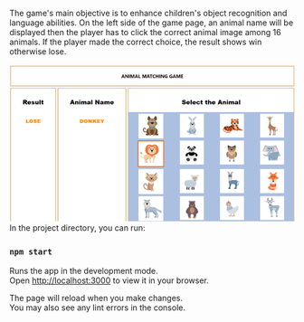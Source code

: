 The game's main objective is to enhance children's object recognition and language abilities. On the left side of the game page, an animal name will be displayed then the player has to click the correct animal image among 16 animals. If the player made the correct choice, the result shows win otherwise lose.

![Screen capture of the project](./src/assests/screencap/Game.png)
In the project directory, you can run:

### `npm start`

Runs the app in the development mode.\
Open [http://localhost:3000](http://localhost:3000) to view it in your browser.

The page will reload when you make changes.\
You may also see any lint errors in the console.
